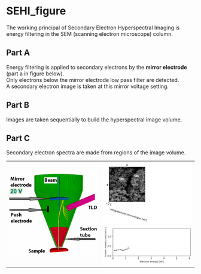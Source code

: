 # SEHI_figure

The working principal of Secondary Electron Hyperspectral Imaging is energy filtering in the SEM (scanning electron microscope) column.

<table>
   <tr>
      <td rowspan="2">
        <img src="https://github.com/operandos/SEHI_figure/blob/main/EF-SEM.gif" width="300"/>
        </td>
        <td> 
           <img src="https://github.com/operandos/SEHI_figure/blob/main/EF-SEM_1.gif" width="300"/> 
        </td>
     </td>
   </tr>
   <tr>
      <td> 
         <img src="https://github.com/operandos/SEHI_figure/blob/main/Spec.gif" width="300"/>
      </td>
   </tr>

## Part A
Energy filtering is applied to secondary electrons by the **mirror electrode** (part a in figure below).  
Only electrons below the mirror electrode low pass filter are detected.  
A secondary electron image is taken at this mirror voltage setting.  

## Part B
Images are taken sequentially to build the hyperspectral image volume.

## Part C
Secondary electron spectra are made from regions of the image volume.
